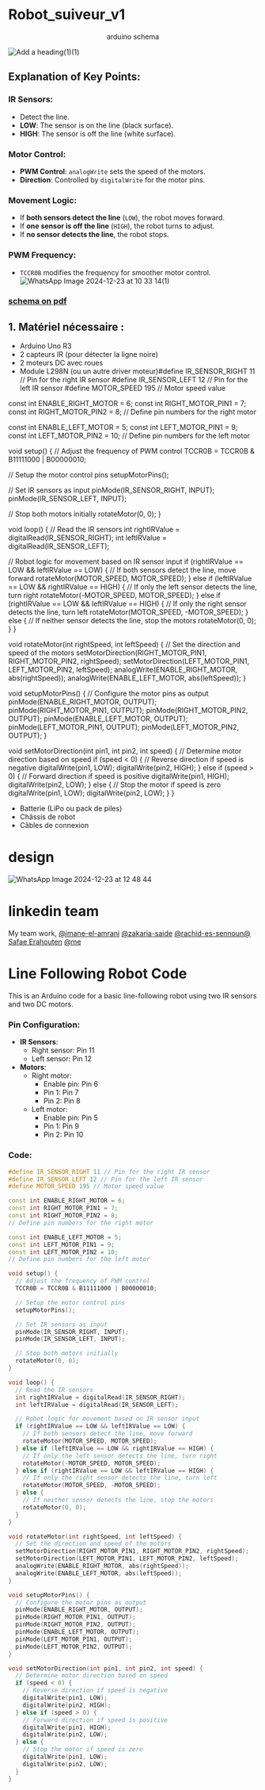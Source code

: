 # Robot_suiveur_v1
<p align="center">arduino schema </p>

![Add a heading(1)(1)](https://github.com/user-attachments/assets/3162da3e-3e53-4cbc-8781-257dacf18f74)
## Explanation of Key Points:

### IR Sensors:
- Detect the line.
- **LOW**: The sensor is on the line (black surface).
- **HIGH**: The sensor is off the line (white surface).

### Motor Control:
- **PWM Control**: `analogWrite` sets the speed of the motors.
- **Direction**: Controlled by `digitalWrite` for the motor pins.

### Movement Logic:
- If **both sensors detect the line** (`LOW`), the robot moves forward.
- If **one sensor is off the line** (`HIGH`), the robot turns to adjust.
- If **no sensor detects the line**, the robot stops.

### PWM Frequency:
- `TCCR0B` modifies the frequency for smoother motor control.
![WhatsApp Image 2024-12-23 at 10 33 14(1)](https://github.com/user-attachments/assets/f07820f5-8fd6-48fc-90ca-9b04fe36c076)
### [schema on pdf](https://github.com/user-attachments/files/18228821/Add.a.heading.pdf)
## 1. Matériel nécessaire :

- Arduino Uno R3
- 2 capteurs IR (pour détecter la ligne noire)
- 2 moteurs DC avec roues
- Module L298N (ou un autre driver moteur)#define IR_SENSOR_RIGHT 11 // Pin for the right IR sensor
#define IR_SENSOR_LEFT 12 // Pin for the left IR sensor
#define MOTOR_SPEED 195 // Motor speed value

const int ENABLE_RIGHT_MOTOR = 6;
const int RIGHT_MOTOR_PIN1 = 7;
const int RIGHT_MOTOR_PIN2 = 8;
// Define pin numbers for the right motor

const int ENABLE_LEFT_MOTOR = 5;
const int LEFT_MOTOR_PIN1 = 9;
const int LEFT_MOTOR_PIN2 = 10;
// Define pin numbers for the left motor

void setup() {
  // Adjust the frequency of PWM control
  TCCR0B = TCCR0B & B11111000 | B00000010;

  // Setup the motor control pins
  setupMotorPins();

  // Set IR sensors as input
  pinMode(IR_SENSOR_RIGHT, INPUT);
  pinMode(IR_SENSOR_LEFT, INPUT);

  // Stop both motors initially
  rotateMotor(0, 0);
}

void loop() {
  // Read the IR sensors
  int rightIRValue = digitalRead(IR_SENSOR_RIGHT);
  int leftIRValue = digitalRead(IR_SENSOR_LEFT);

  // Robot logic for movement based on IR sensor input
  if (rightIRValue == LOW && leftIRValue == LOW) {
    // If both sensors detect the line, move forward
    rotateMotor(MOTOR_SPEED, MOTOR_SPEED);
  } else if (leftIRValue == LOW && rightIRValue == HIGH) {
    // If only the left sensor detects the line, turn right
    rotateMotor(-MOTOR_SPEED, MOTOR_SPEED);
  } else if (rightIRValue == LOW && leftIRValue == HIGH) {
    // If only the right sensor detects the line, turn left
    rotateMotor(MOTOR_SPEED, -MOTOR_SPEED);
  } else {
    // If neither sensor detects the line, stop the motors
    rotateMotor(0, 0);
  }
}

void rotateMotor(int rightSpeed, int leftSpeed) {
  // Set the direction and speed of the motors
  setMotorDirection(RIGHT_MOTOR_PIN1, RIGHT_MOTOR_PIN2, rightSpeed);
  setMotorDirection(LEFT_MOTOR_PIN1, LEFT_MOTOR_PIN2, leftSpeed);
  analogWrite(ENABLE_RIGHT_MOTOR, abs(rightSpeed));
  analogWrite(ENABLE_LEFT_MOTOR, abs(leftSpeed));
}

void setupMotorPins() {
  // Configure the motor pins as output
  pinMode(ENABLE_RIGHT_MOTOR, OUTPUT);
  pinMode(RIGHT_MOTOR_PIN1, OUTPUT);
  pinMode(RIGHT_MOTOR_PIN2, OUTPUT);
  pinMode(ENABLE_LEFT_MOTOR, OUTPUT);
  pinMode(LEFT_MOTOR_PIN1, OUTPUT);
  pinMode(LEFT_MOTOR_PIN2, OUTPUT);
}

void setMotorDirection(int pin1, int pin2, int speed) {
  // Determine motor direction based on speed
  if (speed < 0) {
    // Reverse direction if speed is negative
    digitalWrite(pin1, LOW);
    digitalWrite(pin2, HIGH);
  } else if (speed > 0) {
    // Forward direction if speed is positive
    digitalWrite(pin1, HIGH);
    digitalWrite(pin2, LOW);
  } else {
    // Stop the motor if speed is zero
    digitalWrite(pin1, LOW);
    digitalWrite(pin2, LOW);
  }
}
- Batterie (LiPo ou pack de piles)
- Châssis de robot
- Câbles de connexion<br>
# design 
![WhatsApp Image 2024-12-23 at 12 48 44](https://github.com/user-attachments/assets/4f667101-d84b-40e4-b840-aef2811db66f)
# linkedin team 
My team work, [@imane-el-amrani](https://www.linkedin.com/in/imane-el-amrani-0a4930330?utm_source=share&utm_campaign=share_via&utm_content=profile&utm_medium=ios_app)  [@zakaria-saide](https://www.linkedin.com/in/zakaria-saide/)  [@rachid-es-sennoun](http://www.linkedin.com/in/rachid-es-sennoun-43994b342)[@ Safae Erahouten](https://www.linkedin.com/in/safae-erahouten-80b240317/) [@me](https://www.linkedin.com/in/youssef-ayouji/)

# Line Following Robot Code

This is an Arduino code for a basic line-following robot using two IR sensors and two DC motors.

### Pin Configuration:
- **IR Sensors**: 
  - Right sensor: Pin 11
  - Left sensor: Pin 12
- **Motors**: 
  - Right motor: 
    - Enable pin: Pin 6
    - Pin 1: Pin 7
    - Pin 2: Pin 8
  - Left motor: 
    - Enable pin: Pin 5
    - Pin 1: Pin 9
    - Pin 2: Pin 10

### Code:

```cpp
#define IR_SENSOR_RIGHT 11 // Pin for the right IR sensor
#define IR_SENSOR_LEFT 12 // Pin for the left IR sensor
#define MOTOR_SPEED 195 // Motor speed value

const int ENABLE_RIGHT_MOTOR = 6;
const int RIGHT_MOTOR_PIN1 = 7;
const int RIGHT_MOTOR_PIN2 = 8;
// Define pin numbers for the right motor

const int ENABLE_LEFT_MOTOR = 5;
const int LEFT_MOTOR_PIN1 = 9;
const int LEFT_MOTOR_PIN2 = 10;
// Define pin numbers for the left motor

void setup() {
  // Adjust the frequency of PWM control
  TCCR0B = TCCR0B & B11111000 | B00000010;

  // Setup the motor control pins
  setupMotorPins();

  // Set IR sensors as input
  pinMode(IR_SENSOR_RIGHT, INPUT);
  pinMode(IR_SENSOR_LEFT, INPUT);

  // Stop both motors initially
  rotateMotor(0, 0);
}

void loop() {
  // Read the IR sensors
  int rightIRValue = digitalRead(IR_SENSOR_RIGHT);
  int leftIRValue = digitalRead(IR_SENSOR_LEFT);

  // Robot logic for movement based on IR sensor input
  if (rightIRValue == LOW && leftIRValue == LOW) {
    // If both sensors detect the line, move forward
    rotateMotor(MOTOR_SPEED, MOTOR_SPEED);
  } else if (leftIRValue == LOW && rightIRValue == HIGH) {
    // If only the left sensor detects the line, turn right
    rotateMotor(-MOTOR_SPEED, MOTOR_SPEED);
  } else if (rightIRValue == LOW && leftIRValue == HIGH) {
    // If only the right sensor detects the line, turn left
    rotateMotor(MOTOR_SPEED, -MOTOR_SPEED);
  } else {
    // If neither sensor detects the line, stop the motors
    rotateMotor(0, 0);
  }
}

void rotateMotor(int rightSpeed, int leftSpeed) {
  // Set the direction and speed of the motors
  setMotorDirection(RIGHT_MOTOR_PIN1, RIGHT_MOTOR_PIN2, rightSpeed);
  setMotorDirection(LEFT_MOTOR_PIN1, LEFT_MOTOR_PIN2, leftSpeed);
  analogWrite(ENABLE_RIGHT_MOTOR, abs(rightSpeed));
  analogWrite(ENABLE_LEFT_MOTOR, abs(leftSpeed));
}

void setupMotorPins() {
  // Configure the motor pins as output
  pinMode(ENABLE_RIGHT_MOTOR, OUTPUT);
  pinMode(RIGHT_MOTOR_PIN1, OUTPUT);
  pinMode(RIGHT_MOTOR_PIN2, OUTPUT);
  pinMode(ENABLE_LEFT_MOTOR, OUTPUT);
  pinMode(LEFT_MOTOR_PIN1, OUTPUT);
  pinMode(LEFT_MOTOR_PIN2, OUTPUT);
}

void setMotorDirection(int pin1, int pin2, int speed) {
  // Determine motor direction based on speed
  if (speed < 0) {
    // Reverse direction if speed is negative
    digitalWrite(pin1, LOW);
    digitalWrite(pin2, HIGH);
  } else if (speed > 0) {
    // Forward direction if speed is positive
    digitalWrite(pin1, HIGH);
    digitalWrite(pin2, LOW);
  } else {
    // Stop the motor if speed is zero
    digitalWrite(pin1, LOW);
    digitalWrite(pin2, LOW);
  }
}
```

